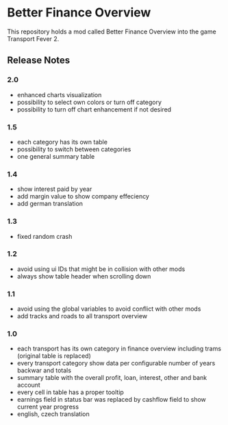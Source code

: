 # Better Finance Overview
This repository holds a mod called Better Finance Overview into the game Transport Fever 2.

## Release Notes

### 2.0
* enhanced charts visualization
* possibility to select own colors or turn off category
* possibility to turn off chart enhancement if not desired

### 1.5
* each category has its own table
* possibility to switch between categories
* one general summary table

### 1.4
* show interest paid by year
* add margin value to show company effeciency
* add german translation

### 1.3
* fixed random crash

### 1.2
 * avoid using ui IDs that might be in collision with other mods
 * always show table header when scrolling down

### 1.1
* avoid using the global variables to avoid conflict with other mods
* add tracks and roads to all transport overview

### 1.0
* each transport has its own category in finance overview including trams (original table is replaced)
* every transport category show data per configurable number of years backwar and totals
* summary table with the overall profit, loan, interest, other and bank account
* every cell in table has a proper tooltip
* earnings field in status bar was replaced by cashflow field to show current year progress
* english, czech translation